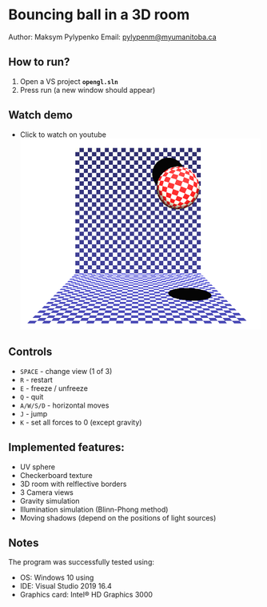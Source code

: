 # Bouncing ball in a 3D room 
Author: Maksym Pylypenko
Email: pylypenm@myumanitoba.ca

## How to run?

1. Open a VS project **`opengl.sln`**
2. Press run (a new window should appear)

## Watch demo 
* Click to watch on youtube
[![Watch the demo](https://github.com/MaksymPylypenko/Boing-Ball-/blob/master/boing-ball.png)](https://www.youtube.com/watch?v=yWgwmrY4BJs)

## Controls

* `SPACE`	- change view (1 of 3)
* `R`		- restart
* `E`		- freeze / unfreeze
* `Q`		- quit 
* `A/W/S/D`	- horizontal moves
* `J`		- jump 
* `K`		- set all forces to 0 (except gravity) 

## Implemented features:
- UV sphere 
- Checkerboard texture 
- 3D room with relflective borders
- 3 Camera views
- Gravity simulation  
- Illumination simulation (Blinn-Phong method)
- Moving shadows (depend on the positions of light sources)

## Notes

The program was successfully tested using:
* OS: Windows 10 using 
* IDE: Visual Studio 2019 16.4
* Graphics card: Intel® HD Graphics 3000


